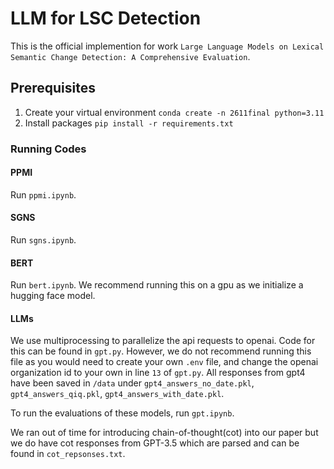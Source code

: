 # LLM for LSC Detection

This is the official implemention for work `Large Language Models on Lexical Semantic Change Detection: A Comprehensive Evaluation`.

## Prerequisites
1. Create your virtual environment 
`conda create -n 2611final python=3.11`
2. Install packages
`pip install -r requirements.txt`

### Running Codes
#### PPMI
Run `ppmi.ipynb`.
#### SGNS
Run `sgns.ipynb`.
#### BERT
Run `bert.ipynb`. We recommend running this on a gpu as we initialize a hugging face model.
#### LLMs
We use multiprocessing to parallelize the api requests to openai. Code for this can be found in `gpt.py`. However, we do not recommend running this file as you would need to create your own `.env` file, and change the openai organization id to your own in line `13` of `gpt.py`. All responses from gpt4 have been saved in `/data` under `gpt4_answers_no_date.pkl`, `gpt4_answers_qiq.pkl`, `gpt4_answers_with_date.pkl`.

To run the evaluations of these models, run `gpt.ipynb`.

We ran out of time for introducing chain-of-thought(cot) into our paper but we do have cot responses from GPT-3.5 which are parsed and can be found in `cot_repsonses.txt`. 
